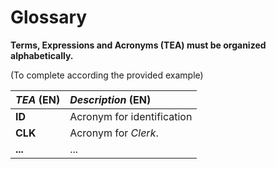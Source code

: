 # Glossary

**Terms, Expressions and Acronyms (TEA) must be organized alphabetically.**

(To complete according the provided example)

| **_TEA_** (EN) | **_Description_** (EN)     |                                       
|:---------------|:---------------------------|
| **ID**         | Acronym for identification |
| **CLK**        | Acronym for _Clerk_.       |
| **...**        | ...                        |








